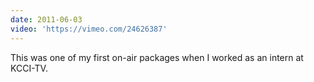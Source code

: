 ```yaml
---
date: 2011-06-03
video: 'https://vimeo.com/24626387'
---
```


This was one of my first on-air packages when I worked as an intern at KCCI-TV.

